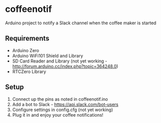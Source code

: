 # coffeenotif
Arduino project to notify a Slack channel when the coffee maker is started

## Requirements

* Arduino Zero
* Arduino WiFi101 Shield and Library
* SD Card Reader and Library (not yet working - http://forum.arduino.cc/index.php?topic=364248.0)
* RTCZero Library

## Setup

1. Connect up the pins as noted in coffeenotif.ino
2. Add a bot to Slack - https://api.slack.com/bot-users
3. Configure settings in config.cfg (not yet working)
4. Plug it in and enjoy your coffee notifications!
